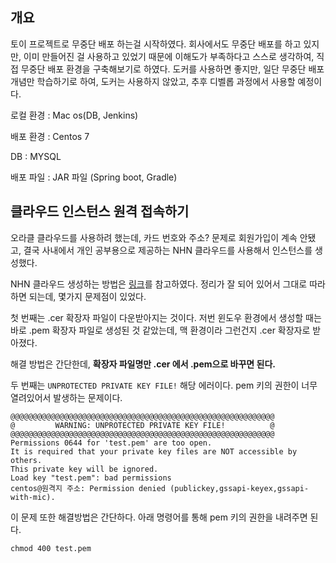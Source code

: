 ## 개요

토이 프로젝트로 무중단 배포 하는걸 시작하였다. 회사에서도 무중단 배포를 하고 있지만, 이미 만들어진 걸 사용하고 있었기 때문에 이해도가 부족하다고 스스로 생각하여, 직접 무중단 배포 환경을 구축해보기로 하였다. 도커를 사용하면 좋지만, 일단 무중단 배포 개념만 학습하기로 하여, 도커는 사용하지 않았고, 추후 디벨롭 과정에서 사용할 예정이다.

로컬 환경 : Mac os(DB, Jenkins)

배포 환경 : Centos 7

DB : MYSQL

배포 파일 : JAR 파일 (Spring boot, Gradle)

## 클라우드 인스턴스 원격 접속하기

오라클 클라우드를 사용하려 했는데, 카드 번호와 주소? 문제로 회원가입이 계속 안됐고, 결국 사내에서 개인 공부용으로 제공하는 NHN 클라우드를 사용해서 인스턴스를 생성했다.

NHN 클라우드 생성하는 방법은 [링크](https://mysql.tistory.com/2)를 참고하였다. 정리가 잘 되어 있어서 그대로 따라하면 되는데, 몇가지 문제점이 있었다.

첫 번째는 .cer 확장자 파일이 다운받아지는 것이다. 저번 윈도우 환경에서 생성할 때는 바로 .pem 확장자 파일로 생성된 것 같았는데, 맥 환경이라 그런건지 .cer 확장자로 받아졌다.

해결 방법은 간단한데, **확장자 파일명만 .cer 에서 .pem으로 바꾸면 된다.**

두 번째는 `UNPROTECTED PRIVATE KEY FILE!` 해당 에러이다. pem 키의 권한이 너무 열려있어서 발생하는 문제이다.

```
@@@@@@@@@@@@@@@@@@@@@@@@@@@@@@@@@@@@@@@@@@@@@@@@@@@@@@@@@@@
@         WARNING: UNPROTECTED PRIVATE KEY FILE!          @
@@@@@@@@@@@@@@@@@@@@@@@@@@@@@@@@@@@@@@@@@@@@@@@@@@@@@@@@@@@
Permissions 0644 for 'test.pem' are too open.
It is required that your private key files are NOT accessible by others.
This private key will be ignored.
Load key "test.pem": bad permissions
centos@원격지 주소: Permission denied (publickey,gssapi-keyex,gssapi-with-mic).
```

이 문제 또한 해결방법은 간단하다. 아래 명령어를 통해 pem 키의 권한을 내려주면 된다.

`chmod 400 test.pem`
